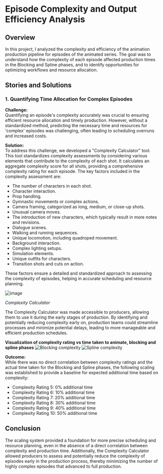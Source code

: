 # Episode Complexity and Output Efficiency Analysis

## Overview

In this project, I analyzed the complexity and efficiency of the animation production pipeline for episodes of the animated series. The goal was to understand how the complexity of each episode affected production times in the Blocking and Spline phases, and to identify opportunities for optimizing workflows and resource allocation.

## Stories and Solutions

### 1. Quantifying Time Allocation for Complex Episodes

**Challenge:**  
Quantifying an episode's complexity accurately was crucial to ensuring efficient resource allocation and timely production. However, without a standardized method, predicting the necessary time and resources for 'complex' episodes was challenging, often leading to scheduling overruns and increased costs.

**Solution:**  
To address this challenge, we developed a "Complexity Calculator" tool. This tool standardizes complexity assessments by considering various elements that contribute to the complexity of each shot. It calculates an aggregate complexity score for all shots, providing a comprehensive complexity rating for each episode. The key factors included in the complexity assessment are:

- The number of characters in each shot.
- Character interaction.
- Prop handling.
- Gymnastic movements or complex actions.
- Camera framing, categorized as long, medium, or close-up shots.
- Unusual camera moves.
- The introduction of new characters, which typically result in more notes and revisions.
- Dialogue scenes.
- Walking and running sequences.
- Unique locomotion, including quadroped movement.
- Background interaction.
- Complex lighting setups.
- Simulation elements.
- Unique outfits for characters.
- Transition shots and cuts on action.

These factors ensure a detailed and standardized approach to assessing the complexity of episodes, helping in accurate scheduling and resource planning.

  ![image](https://github.com/user-attachments/assets/48a484f3-17b2-4d0d-abf3-40611f63e80d)
  
*Complexity Calculator*

The Complexity Calculator was made accessible to producers, allowing them to use it during the early stages of production. By identifying and potentially reducing complexity early on, production teams could streamline processes and minimize potential delays, leading to more manageable and efficient production schedules.

**Visualization of complexity rating vs time taken to animate, blocking and spline phases** 
![Blocking complexity ](https://github.com/user-attachments/assets/b6b9fde5-1f8f-42c5-b8cc-389150dd2e00)
![Spline complexity ](https://github.com/user-attachments/assets/9603e0c3-4611-4865-b559-610971ba5ba2)


**Outcome:**  
While there was no direct correlation between complexity ratings and the actual time taken for the Blocking and Spline phases, the following scaling was established to provide a baseline for expected additional time based on complexity:
- Complexity Rating 5: 0% additional time
- Complexity Rating 6: 10% additional time
- Complexity Rating 7: 20% additional time
- Complexity Rating 8: 30% additional time
- Complexity Rating 9: 40% additional time
- Complexity Rating 10: 50% additional time

  
## Conclusion 
The scaling system provided a foundation for more precise scheduling and resource planning, even in the absence of a direct correlation between complexity and production time. Additionally, the Complexity Calculator allowed producers to assess and potentially reduce the complexity of episodes early in the production process, thereby minimizing the number of highly complex episodes that advanced to full production.

